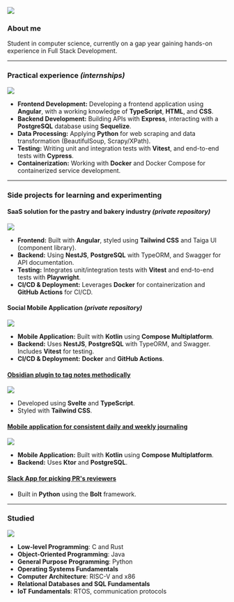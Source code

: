 ![](https://streak-stats.demolab.com?user=2uent1n&theme=transparent&hide_border=true&date_format=j%20M%5B%20Y%5D&card_width=850&hide_total_contributions=true)

### About me

Student in computer science, currently on a gap year gaining hands-on experience in Full Stack Development.

---

### Practical experience _(internships)_
![](https://skillicons.dev/icons?i=angular,express,postgres,sequelize,vitest,cypress,ts,html,css,py,docker)
- **Frontend Development:** Developing a frontend application using **Angular**, with a working knowledge of **TypeScript**, **HTML**, and **CSS**.
- **Backend Development:** Building APIs with **Express**, interacting with a **PostgreSQL** database using **Sequelize**.
- **Data Processing:** Applying **Python** for web scraping and data transformation (BeautifulSoup, Scrapy/XPath).
- **Testing:** Writing unit and integration tests with **Vitest**, and end-to-end tests with **Cypress**.
- **Containerization:** Working with **Docker** and Docker Compose for containerized service development.

---

### Side projects for learning and experimenting

#### SaaS solution for the pastry and bakery industry _(private repository)_
![](https://skillicons.dev/icons?i=angular,nestjs,postgres,tailwind,vitest,ts,html,css,pnpm,docker,githubactions)
- **Frontend:** Built with **Angular**, styled using **Tailwind CSS** and Taiga UI (component library).
- **Backend:** Using **NestJS**, **PostgreSQL** with TypeORM, and Swagger for API documentation.
- **Testing:** Integrates unit/integration tests with **Vitest** and end-to-end tests with **Playwright**.
- **CI/CD & Deployment:** Leverages **Docker** for containerization and **GitHub Actions** for CI/CD.

#### Social Mobile Application _(private repository)_
![](https://skillicons.dev/icons?i=kotlin,nestjs,postgres,vitest,ts,gradle,docker,githubactions)
- **Mobile Application:** Built with **Kotlin** using **Compose Multiplatform**.
- **Backend:** Uses **NestJS**, **PostgreSQL** with TypeORM, and Swagger. Includes **Vitest** for testing.
- **CI/CD & Deployment:** **Docker** and **GitHub Actions**.

#### [Obsidian plugin to tag notes methodically](https://github.com/2uent1n/tag-pilot)
![](https://skillicons.dev/icons?i=obsidian,svelte,tailwind,ts,html,css)
- Developed using **Svelte** and **TypeScript**.
- Styled with **Tailwind CSS**.

#### [Mobile application for consistent daily and weekly journaling](https://github.com/2uent1n/lunadir)
![](https://skillicons.dev/icons?i=kotlin,ktor,postgres,gradle)
- **Mobile Application:** Built with **Kotlin** using **Compose Multiplatform**.
- **Backend:** Uses **Ktor** and **PostgreSQL**.

#### [Slack App for picking PR's reviewers](https://github.com/2uent1n/entropick)
- Built in **Python** using the **Bolt** framework.

---

### Studied
![](https://skillicons.dev/icons?i=c,rust,java,py,linux)
- **Low-level Programming**: C and Rust
- **Object-Oriented Programming**: Java
- **General Purpose Programming**: Python
- **Operating Systems Fundamentals**
- **Computer Architecture**: RISC-V and x86
- **Relational Databases and SQL Fundamentals**
- **IoT Fundamentals**: RTOS, communication protocols
